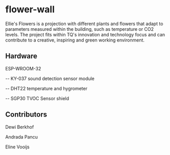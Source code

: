 # flower-wall
Ellie's Flowers is a projection with different plants and flowers that adapt to parameters measured within the building, such as temperature or CO2 levels. The project fits within TQ's innovation and technology focus and can contribute to a creative, inspiring and green working environment.

## Hardware
ESP-WROOM-32  

-- KY-037 sound detection sensor module  

-- DHT22 temperature and hygrometer  

-- SGP30 TVOC Sensor shield  

## Contributors
Dewi Berkhof  

Andrada Pancu  

Eline Vooijs  



